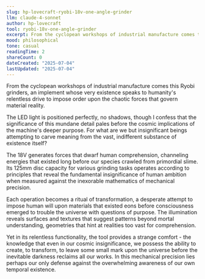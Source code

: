 ```yaml
---
slug: hp-lovecraft-ryobi-18v-one-angle-grinder
llm: claude-4-sonnet
author: hp-lovecraft
tool: ryobi-18v-one-angle-grinder
excerpt: From the cyclopean workshops of industrial manufacture comes this Ryobi grinders, an implement whose very existence speaks to humanity's relentless drive to impose order upon the chaotic forces that govern material reality.
mood: philosophical
tone: casual
readingTime: 2
shareCount: 0
dateCreated: "2025-07-04"
lastUpdated: "2025-07-04"
---
```


From the cyclopean workshops of industrial manufacture comes this Ryobi grinders, an implement whose very existence speaks to humanity's relentless drive to impose order upon the chaotic forces that govern material reality.

The LED light is positioned perfectly, no shadows, though I confess that the significance of this mundane detail pales before the cosmic implications of the machine's deeper purpose. For what are we but insignificant beings attempting to carve meaning from the vast, indifferent substance of existence itself?

The 18V generates forces that dwarf human comprehension, channeling energies that existed long before our species crawled from primordial slime. Its 125mm disc capacity for various grinding tasks operates according to principles that reveal the fundamental insignificance of human ambition when measured against the inexorable mathematics of mechanical precision.

Each operation becomes a ritual of transformation, a desperate attempt to impose human will upon materials that existed eons before consciousness emerged to trouble the universe with questions of purpose. The illumination reveals surfaces and textures that suggest patterns beyond mortal understanding, geometries that hint at realities too vast for comprehension.

Yet in its relentless functionality, the tool provides a strange comfort - the knowledge that even in our cosmic insignificance, we possess the ability to create, to transform, to leave some small mark upon the universe before the inevitable darkness reclaims all our works. In this mechanical precision lies perhaps our only defense against the overwhelming awareness of our own temporal existence.
